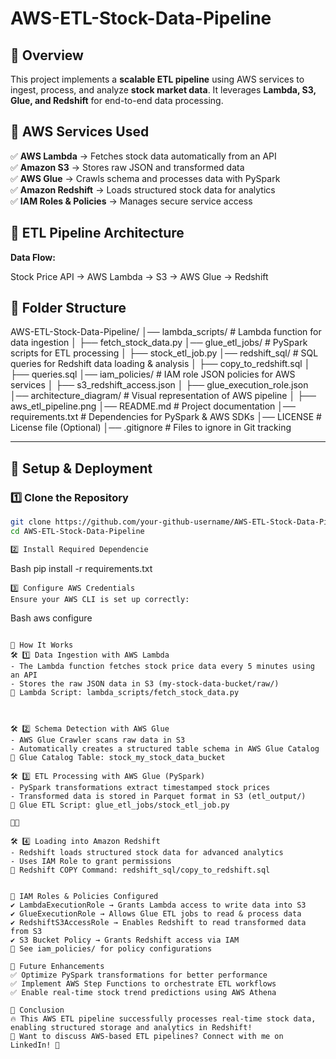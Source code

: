 # AWS-ETL-Stock-Data-Pipeline


## **🔹 Overview**  
This project implements a **scalable ETL pipeline** using AWS services to ingest, process, and analyze **stock market data**. It leverages **Lambda, S3, Glue, and Redshift** for end-to-end data processing.


## **🔹 AWS Services Used**  
✅ **AWS Lambda** → Fetches stock data automatically from an API  
✅ **Amazon S3** → Stores raw JSON and transformed data  
✅ **AWS Glue** → Crawls schema and processes data with PySpark  
✅ **Amazon Redshift** → Loads structured stock data for analytics  
✅ **IAM Roles & Policies** → Manages secure service access  



## **🔹 ETL Pipeline Architecture**  
**Data Flow:**  

Stock Price API → AWS Lambda → S3 → AWS Glue → Redshift

## **🔹 Folder Structure**

AWS-ETL-Stock-Data-Pipeline/
│── lambda_scripts/               # Lambda function for data ingestion
│   ├── fetch_stock_data.py
│── glue_etl_jobs/                # PySpark scripts for ETL processing
│   ├── stock_etl_job.py
│── redshift_sql/                 # SQL queries for Redshift data loading & analysis
│   ├── copy_to_redshift.sql
│   ├── queries.sql
│── iam_policies/                  # IAM role JSON policies for AWS services
│   ├── s3_redshift_access.json
│   ├── glue_execution_role.json
│── architecture_diagram/         # Visual representation of AWS pipeline
│   ├── aws_etl_pipeline.png
│── README.md                      # Project documentation
│── requirements.txt               # Dependencies for PySpark & AWS SDKs
│── LICENSE                        # License file (Optional)
│── .gitignore                     # Files to ignore in Git tracking


---

## **🔹 Setup & Deployment**  

### **1️⃣ Clone the Repository**  
```bash
git clone https://github.com/your-github-username/AWS-ETL-Stock-Data-Pipeline.git
cd AWS-ETL-Stock-Data-Pipeline

2️⃣ Install Required Dependencie
```
Bash
pip install -r requirements.txt

```
3️⃣ Configure AWS Credentials
Ensure your AWS CLI is set up correctly:
```
Bash
aws configure
```

🔹 How It Works
🛠 1️⃣ Data Ingestion with AWS Lambda
- The Lambda function fetches stock price data every 5 minutes using an API
- Stores the raw JSON data in S3 (my-stock-data-bucket/raw/)
📌 Lambda Script: lambda_scripts/fetch_stock_data.py



🛠 2️⃣ Schema Detection with AWS Glue
- AWS Glue Crawler scans raw data in S3
- Automatically creates a structured table schema in AWS Glue Catalog
📌 Glue Catalog Table: stock_my_stock_data_bucket

🛠 3️⃣ ETL Processing with AWS Glue (PySpark)
- PySpark transformations extract timestamped stock prices
- Transformed data is stored in Parquet format in S3 (etl_output/)
📌 Glue ETL Script: glue_etl_jobs/stock_etl_job.py



🛠 4️⃣ Loading into Amazon Redshift
- Redshift loads structured stock data for advanced analytics
- Uses IAM Role to grant permissions
📌 Redshift COPY Command: redshift_sql/copy_to_redshift.sql


🔹 IAM Roles & Policies Configured
✔ LambdaExecutionRole → Grants Lambda access to write data into S3
✔ GlueExecutionRole → Allows Glue ETL jobs to read & process data
✔ RedshiftS3AccessRole → Enables Redshift to read transformed data from S3
✔ S3 Bucket Policy → Grants Redshift access via IAM
📌 See iam_policies/ for policy configurations

🔹 Future Enhancements
✅ Optimize PySpark transformations for better performance
✅ Implement AWS Step Functions to orchestrate ETL workflows
✅ Enable real-time stock trend predictions using AWS Athena

🔹 Conclusion
🔥 This AWS ETL pipeline successfully processes real-time stock data, enabling structured storage and analytics in Redshift!
📌 Want to discuss AWS-based ETL pipelines? Connect with me on LinkedIn! 🚀



